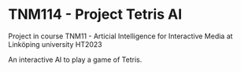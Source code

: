 # TNM114 - Project Tetris AI
Project in course TNM11 - Articial Intelligence for Interactive Media at Linköping university HT2023

An interactive AI to play a game of Tetris. 
